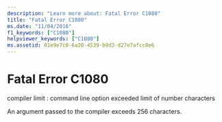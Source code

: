 ```yaml
---
description: "Learn more about: Fatal Error C1080"
title: "Fatal Error C1080"
ms.date: "11/04/2016"
f1_keywords: ["C1080"]
helpviewer_keywords: ["C1080"]
ms.assetid: 01e9e7c0-6a20-4539-b9d2-d27e7afcc8e6
---
```

# Fatal Error C1080

compiler limit : command line option exceeded limit of number characters

An argument passed to the compiler exceeds 256 characters.
